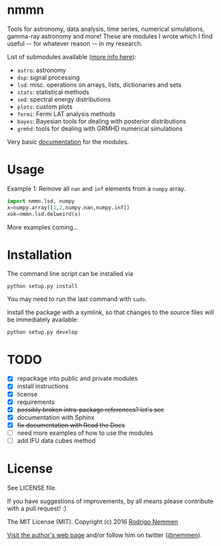 nmmn
======

Tools for astronomy, data analysis, time series, numerical simulations, gamma-ray astronomy and more! These are modules I wrote which I find useful -- for whatever reason -- in my research.

List of submodules available ([more info here](http://rsnemmen.github.io/nmmn/)):

* `astro`: astronomy
* `dsp`: signal processing
* `lsd`: misc. operations on arrays, lists, dictionaries and sets
* `stats`: statistical methods
* `sed`: spectral energy distributions
* `plots`: custom plots
* `fermi`: Fermi LAT analysis methods
* `bayes`: Bayesian tools for dealing with posterior distributions
* `grmhd`: tools for dealing with GRMHD numerical simulations

Very basic [documentation](http://rsnemmen.github.io/nmmn/) for the modules.

# Usage

Example 1: Remove all `nan` and `inf` elements from a `numpy` array.

```python
import nmmn.lsd, numpy
x=numpy.array([1,2,numpy.nan,numpy.inf])
xok=nmmn.lsd.delweird(x)
```

More examples coming...

# Installation

The command line script can be installed via

    python setup.py install

You may need to run the last command with `sudo`.

Install the package with a symlink, so that changes to the source files will be immediately available:

    python setup.py develop


# TODO

* [x] repackage into public and private modules
* [x] install instructions
* [x] license
* [x] requirements
* [x] ~~possibly broken intra-package references? let's see~~
* [x] documentation with Sphinx
* [x] ~~fix documentation with Read the Docs~~
* [ ] need more examples of how to use the modules
* [ ] add IFU data cubes method

# License

See LICENSE file.

If you have suggestions of improvements, by all means please contribute with a pull request!  :)

The MIT License (MIT). Copyright (c) 2016 [Rodrigo Nemmen](http://rodrigonemmen.com)

[Visit the author's web page](http://rodrigonemmen.com/) and/or follow him on twitter ([@nemmen](https://twitter.com/nemmen)).